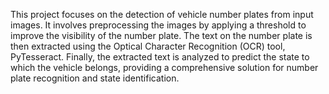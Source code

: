This project focuses on the detection of vehicle number plates from input images. It involves preprocessing the images by applying a threshold to improve the visibility of the number plate. The text on the number plate is then extracted using the Optical Character Recognition (OCR) tool, PyTesseract. Finally, the extracted text is analyzed to predict the state to which the vehicle belongs, providing a comprehensive solution for number plate recognition and state identification.
